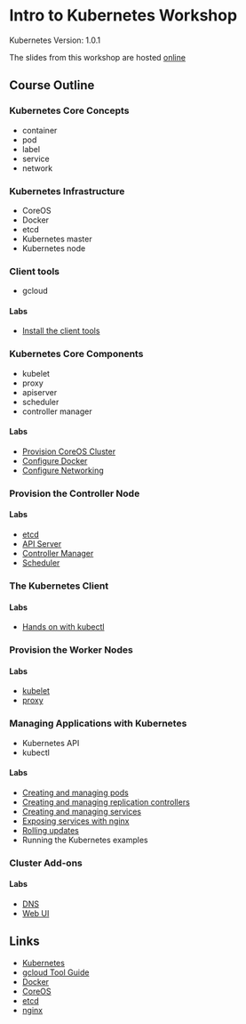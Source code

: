 # Intro to Kubernetes Workshop

Kubernetes Version: 1.0.1

The slides from this workshop are hosted [online](http://go-talks.appspot.com/github.com/kelseyhightower/intro-to-kubernetes-workshop/slides/talk.slide#1)

## Course Outline

### Kubernetes Core Concepts

  * container
  * pod
  * label
  * service
  * network

### Kubernetes Infrastructure

  * CoreOS
  * Docker
  * etcd
  * Kubernetes master
  * Kubernetes node

### Client tools

  * gcloud

#### Labs

  * [Install the client tools](labs/install-the-client-tools.md)

### Kubernetes Core Components

  * kubelet
  * proxy
  * apiserver
  * scheduler
  * controller manager

#### Labs

  * [Provision CoreOS Cluster](labs/provisioning-coreos-on-gce.md)
  * [Configure Docker](labs/docker.md)
  * [Configure Networking](labs/networking.md)

### Provision the Controller Node

#### Labs

  * [etcd](labs/controller-node-etcd.md)
  * [API Server](labs/controller-node-apiserver.md)
  * [Controller Manager](labs/controller-node-controller-manager.md)
  * [Scheduler](labs/controller-node-scheduler.md)

### The Kubernetes Client

#### Labs

  * [Hands on with kubectl](labs/kubectl.md)

### Provision the Worker Nodes

#### Labs

  * [kubelet](labs/kubelet.md)
  * [proxy](labs/proxy.md)

### Managing Applications with Kubernetes

  * Kubernetes API
  * kubectl

#### Labs

  * [Creating and managing pods](labs/pods.md)
  * [Creating and managing replication controllers](labs/replication-controllers.md)
  * [Creating and managing services](labs/services.md)
  * [Exposing services with nginx](labs/exposing-services-with-nginx.md)
  * [Rolling updates](labs/rolling-updates.md)
  * Running the Kubernetes examples

### Cluster Add-ons

#### Labs

  * [DNS](labs/cluster-add-on-dns.md)
  * [Web UI](labs/cluster-add-on-ui.md)

## Links

  * [Kubernetes](http://googlecloudplatform.github.io/kubernetes)
  * [gcloud Tool Guide](https://cloud.google.com/sdk/gcloud)
  * [Docker](https://docs.docker.com)
  * [CoreOS](https://coreos.com)
  * [etcd](https://coreos.com/docs/distributed-configuration/getting-started-with-etcd)
  * [nginx](http://nginx.org)
